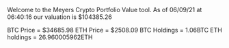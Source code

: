 Welcome to the Meyers Crypto Portfolio Value tool. 
As of 06/09/21 at 06:40:16 our valuation is $104385.26 

BTC Price = $34685.98
 ETH Price = $2508.09
BTC Holdings = 1.06BTC
 ETH holdings = 26.960005962ETH 
